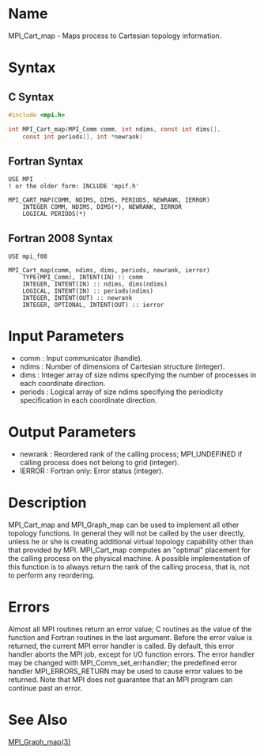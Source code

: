 # Name

MPI_Cart_map - Maps process to Cartesian topology information.

# Syntax

## C Syntax

```C
#include <mpi.h>

int MPI_Cart_map(MPI_Comm comm, int ndims, const int dims[],
    const int periods[], int *newrank)
```


## Fortran Syntax

```Fortran
USE MPI
! or the older form: INCLUDE 'mpif.h'

MPI_CART_MAP(COMM, NDIMS, DIMS, PERIODS, NEWRANK, IERROR)
    INTEGER	COMM, NDIMS, DIMS(*), NEWRANK, IERROR
    LOGICAL	PERIODS(*)
```


## Fortran 2008 Syntax

```Fortran
USE mpi_f08

MPI_Cart_map(comm, ndims, dims, periods, newrank, ierror)
    TYPE(MPI_Comm), INTENT(IN) :: comm
    INTEGER, INTENT(IN) :: ndims, dims(ndims)
    LOGICAL, INTENT(IN) :: periods(ndims)
    INTEGER, INTENT(OUT) :: newrank
    INTEGER, OPTIONAL, INTENT(OUT) :: ierror
```


# Input Parameters

* comm : Input communicator (handle).
* ndims : Number of dimensions of Cartesian structure (integer).
* dims : Integer array of size ndims specifying the number of processes in
each coordinate direction.
* periods : Logical array of size ndims specifying the periodicity specification
in each coordinate direction.

# Output Parameters

* newrank : Reordered rank of the calling process; MPI_UNDEFINED if calling
process does not belong to grid (integer).
* IERROR : Fortran only: Error status (integer).

# Description

MPI_Cart_map and MPI_Graph_map can be used to implement all other
topology functions. In general they will not be called by the user
directly, unless he or she is creating additional virtual topology
capability other than that provided by MPI.
MPI_Cart_map computes an "optimal" placement for the calling process
on the physical machine. A possible implementation of this function is
to always return the rank of the calling process, that is, not to
perform any reordering.

# Errors

Almost all MPI routines return an error value; C routines as the value
of the function and Fortran routines in the last argument.
Before the error value is returned, the current MPI error handler is
called. By default, this error handler aborts the MPI job, except for
I/O function errors. The error handler may be changed with
MPI_Comm_set_errhandler; the predefined error handler MPI_ERRORS_RETURN
may be used to cause error values to be returned. Note that MPI does not
guarantee that an MPI program can continue past an error.

# See Also

[MPI_Graph_map(3)](MPI_Graph_map.html)
